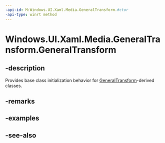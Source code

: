 ```yaml
---
-api-id: M:Windows.UI.Xaml.Media.GeneralTransform.#ctor
-api-type: winrt method
---
```


<!-- Method syntax
protected GeneralTransform()
-->

# Windows.UI.Xaml.Media.GeneralTransform.GeneralTransform

## -description
Provides base class initialization behavior for [GeneralTransform](generaltransform.md)-derived classes.


## -remarks

## -examples

## -see-also
